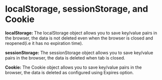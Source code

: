 <h1>localStorage, sessionStorage, and Cookie</h1>

**localStorage:** The localStorage object allows you to save key/value pairs in the browser, the data is not deleted even when the browser is closed and reopened(i.e it has no expiration time).

**sessionStorage:** The sessionStorage object allows you to save key/value pairs in the browser, the data is deleted when tab is closed.

**Cookie:** The Cookie object allows you to save key/value pairs in the browser, the data is deleted as configured using Expires option.